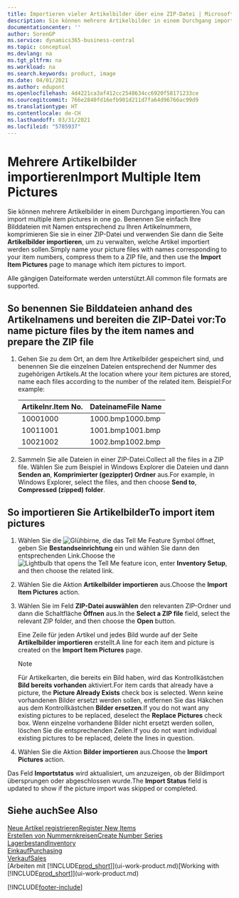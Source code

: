 ```yaml
---
title: Importieren vieler Artikelbilder über eine ZIP-Datei | Microsoft Docs
description: Sie können mehrere Artikelbilder in einem Durchgang importieren. Benennen Sie einfach Ihre Bilddateien mit Namen entsprechend zu Ihren Artikelnummern, komprimieren Sie sie in einer ZIP-Datei und verwenden Sie dann die Seite „Artikelbilder importieren”, um zu verwalten, welche Artikel importiert werden sollen.
documentationcenter: ''
author: SorenGP
ms.service: dynamics365-business-central
ms.topic: conceptual
ms.devlang: na
ms.tgt_pltfrm: na
ms.workload: na
ms.search.keywords: product, image
ms.date: 04/01/2021
ms.author: edupont
ms.openlocfilehash: 4d4221ca3af412cc2548634cc6920f58171233ce
ms.sourcegitcommit: 766e2840fd16efb901d211d7fa64d96766ac99d9
ms.translationtype: HT
ms.contentlocale: de-CH
ms.lasthandoff: 03/31/2021
ms.locfileid: "5785937"
---
```

# <a name="import-multiple-item-pictures"></a><span data-ttu-id="4690f-104">Mehrere Artikelbilder importieren</span><span class="sxs-lookup"><span data-stu-id="4690f-104">Import Multiple Item Pictures</span></span>
<span data-ttu-id="4690f-105">Sie können mehrere Artikelbilder in einem Durchgang importieren.</span><span class="sxs-lookup"><span data-stu-id="4690f-105">You can import multiple item pictures in one go.</span></span> <span data-ttu-id="4690f-106">Benennen Sie einfach Ihre Bilddateien mit Namen entsprechend zu Ihren Artikelnummern, komprimieren Sie sie in einer ZIP-Datei und verwenden Sie dann die Seite **Artikelbilder importieren**, um zu verwalten, welche Artikel importiert werden sollen.</span><span class="sxs-lookup"><span data-stu-id="4690f-106">Simply name your picture files with names corresponding to your item numbers, compress them to a ZIP file, and then use the **Import Item Pictures** page to manage which item pictures to import.</span></span>

<span data-ttu-id="4690f-107">Alle gängigen Dateiformate werden unterstützt.</span><span class="sxs-lookup"><span data-stu-id="4690f-107">All common file formats are supported.</span></span>

## <a name="to-name-picture-files-by-the-item-names-and-prepare-the-zip-file"></a><span data-ttu-id="4690f-108">So benennen Sie Bilddateien anhand des Artikelnamens und bereiten die ZIP-Datei vor:</span><span class="sxs-lookup"><span data-stu-id="4690f-108">To name picture files by the item names and prepare the ZIP file</span></span>
1. <span data-ttu-id="4690f-109">Gehen Sie zu dem Ort, an dem Ihre Artikelbilder gespeichert sind, und benennen Sie die einzelnen Dateien entsprechend der Nummer des zugehörigen Artikels.</span><span class="sxs-lookup"><span data-stu-id="4690f-109">At the location where your item pictures are stored, name each files according to the number of the related item.</span></span> <span data-ttu-id="4690f-110">Beispiel:</span><span class="sxs-lookup"><span data-stu-id="4690f-110">For example:</span></span>

    |<span data-ttu-id="4690f-111">Artikelnr.</span><span class="sxs-lookup"><span data-stu-id="4690f-111">Item No.</span></span>|<span data-ttu-id="4690f-112">Dateiname</span><span class="sxs-lookup"><span data-stu-id="4690f-112">File Name</span></span>|
    |-|-|
    |<span data-ttu-id="4690f-113">1000</span><span class="sxs-lookup"><span data-stu-id="4690f-113">1000</span></span>|<span data-ttu-id="4690f-114">1000.bmp</span><span class="sxs-lookup"><span data-stu-id="4690f-114">1000.bmp</span></span>|
    |<span data-ttu-id="4690f-115">1001</span><span class="sxs-lookup"><span data-stu-id="4690f-115">1001</span></span>|<span data-ttu-id="4690f-116">1001.bmp</span><span class="sxs-lookup"><span data-stu-id="4690f-116">1001.bmp</span></span>|
    |<span data-ttu-id="4690f-117">1002</span><span class="sxs-lookup"><span data-stu-id="4690f-117">1002</span></span>|<span data-ttu-id="4690f-118">1002.bmp</span><span class="sxs-lookup"><span data-stu-id="4690f-118">1002.bmp</span></span>|

2. <span data-ttu-id="4690f-119">Sammeln Sie alle Dateien in einer ZIP-Datei.</span><span class="sxs-lookup"><span data-stu-id="4690f-119">Collect all the files in a ZIP file.</span></span> <span data-ttu-id="4690f-120">Wählen Sie zum Beispiel in Windows Explorer die Dateien und dann **Senden an**, **Komprimierter (gezippter) Ordner** aus.</span><span class="sxs-lookup"><span data-stu-id="4690f-120">For example, in Windows Explorer, select the files, and then choose **Send to**, **Compressed (zipped) folder**.</span></span>     

## <a name="to-import-item-pictures"></a><span data-ttu-id="4690f-121">So importieren Sie Artikelbilder</span><span class="sxs-lookup"><span data-stu-id="4690f-121">To import item pictures</span></span>
1. <span data-ttu-id="4690f-122">Wählen Sie die ![Glühbirne, die das Tell Me Feature](media/ui-search/search_small.png "Tell Me-Funktion") Symbol öffnet, geben Sie **Bestandseinrichtung** ein und wählen Sie dann den entsprechenden Link.</span><span class="sxs-lookup"><span data-stu-id="4690f-122">Choose the ![Lightbulb that opens the Tell Me feature](media/ui-search/search_small.png "Tell me what you want to do") icon, enter **Inventory Setup**, and then choose the related link.</span></span>
2. <span data-ttu-id="4690f-123">Wählen Sie die Aktion **Artikelbilder importieren** aus.</span><span class="sxs-lookup"><span data-stu-id="4690f-123">Choose the **Import Item Pictures** action.</span></span>
3. <span data-ttu-id="4690f-124">Wählen Sie im Feld **ZIP-Datei auswählen** den relevanten ZIP-Ordner und dann die Schaltfläche **Öffnen** aus.</span><span class="sxs-lookup"><span data-stu-id="4690f-124">In the **Select a ZIP file** field, select the relevant ZIP folder, and then choose the **Open** button.</span></span>

    <span data-ttu-id="4690f-125">Eine Zeile für jeden Artikel und jedes Bild wurde auf der Seite **Artikelbilder importieren** erstellt.</span><span class="sxs-lookup"><span data-stu-id="4690f-125">A line for each item and picture is created on the **Import Item Pictures** page.</span></span>

    > [!NOTE]
    > <span data-ttu-id="4690f-126">Für Artikelkarten, die bereits ein Bild haben, wird das Kontrollkästchen **Bild bereits vorhanden** aktiviert.</span><span class="sxs-lookup"><span data-stu-id="4690f-126">For item cards that already have a picture, the **Picture Already Exists** check box is selected.</span></span> <span data-ttu-id="4690f-127">Wenn keine vorhandenen Bilder ersetzt werden sollen, entfernen Sie das Häkchen aus dem Kontrollkästchen **Bilder ersetzen**.</span><span class="sxs-lookup"><span data-stu-id="4690f-127">If you do not want any existing pictures to be replaced, deselect the **Replace Pictures** check box.</span></span> <span data-ttu-id="4690f-128">Wenn einzelne vorhandene Bilder nicht ersetzt werden sollen, löschen Sie die entsprechenden Zeilen.</span><span class="sxs-lookup"><span data-stu-id="4690f-128">If you do not want individual existing pictures to be replaced, delete the lines in question.</span></span>

3. <span data-ttu-id="4690f-129">Wählen Sie die Aktion **Bilder importieren** aus.</span><span class="sxs-lookup"><span data-stu-id="4690f-129">Choose the **Import Pictures** action.</span></span>

<span data-ttu-id="4690f-130">Das Feld **Importstatus** wird aktualisiert, um anzuzeigen, ob der Bildimport übersprungen oder abgeschlossen wurde.</span><span class="sxs-lookup"><span data-stu-id="4690f-130">The **Import Status** field is updated to show if the picture import was skipped or completed.</span></span>       

## <a name="see-also"></a><span data-ttu-id="4690f-131">Siehe auch</span><span class="sxs-lookup"><span data-stu-id="4690f-131">See Also</span></span>
[<span data-ttu-id="4690f-132">Neue Artikel registrieren</span><span class="sxs-lookup"><span data-stu-id="4690f-132">Register New Items</span></span>](inventory-how-register-new-items.md)  
[<span data-ttu-id="4690f-133">Erstellen von Nummernkreisen</span><span class="sxs-lookup"><span data-stu-id="4690f-133">Create Number Series</span></span>](ui-create-number-series.md)  
[<span data-ttu-id="4690f-134">Lagerbestand</span><span class="sxs-lookup"><span data-stu-id="4690f-134">Inventory</span></span>](inventory-manage-inventory.md)  
[<span data-ttu-id="4690f-135">Einkauf</span><span class="sxs-lookup"><span data-stu-id="4690f-135">Purchasing</span></span>](purchasing-manage-purchasing.md)  
[<span data-ttu-id="4690f-136">Verkauf</span><span class="sxs-lookup"><span data-stu-id="4690f-136">Sales</span></span>](sales-manage-sales.md)  
<span data-ttu-id="4690f-137">[Arbeiten mit [!INCLUDE[prod_short](includes/prod_short.md)]](ui-work-product.md)</span><span class="sxs-lookup"><span data-stu-id="4690f-137">[Working with [!INCLUDE[prod_short](includes/prod_short.md)]](ui-work-product.md)</span></span>


[!INCLUDE[footer-include](includes/footer-banner.md)]